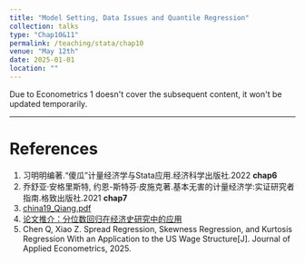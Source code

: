 ```yaml
---
title: "Model Setting, Data Issues and Quantile Regression"
collection: talks
type: "Chap10&11"
permalink: /teaching/stata/chap10
venue: "May 12th"
date: 2025-01-01
location: ""
---
```


Due to Econometrics 1 doesn't cover the subsequent content, it won't be updated temporarily.

---

# References
1. 习明明编著.“傻瓜”计量经济学与Stata应用.经济科学出版社.2022 **chap6**  
2. 乔舒亚·安格里斯特, 约恩-斯特芬·皮施克著.基本无害的计量经济学:实证研究者指南.格致出版社.2021  **chap7**  
3. [china19_Qiang.pdf](https://www.stata.com/meeting/china19_Shanghai/slides/china19_Qiang.pdf)  
4. [论文推介：分位数回归在经济史研究中的应用](https://www.lianxh.cn/details/1529.html)  
5. Chen Q, Xiao Z. Spread Regression, Skewness Regression, and Kurtosis Regression With an Application to the US Wage Structure[J]. Journal of Applied Econometrics, 2025.
